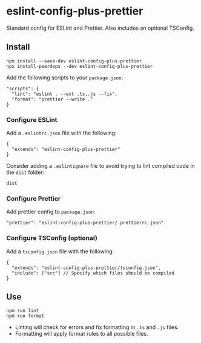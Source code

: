 # eslint-config-plus-prettier

Standard config for ESLint and Prettier. Also includes an optional TSConfig.

## Install

    npm install --save-dev eslint-config-plus-prettier
    npx install-peerdeps --dev eslint-config-plus-prettier

Add the following scripts to your `package.json`:

    "scripts": {
      "lint": "eslint . --ext .ts,.js --fix",
      "format": "prettier --write ."
    }

### Configure ESLint

Add a `.eslintrc.json` file with the following:

    {
      "extends": "eslint-config-plus-prettier"
    }

Consider adding a `.eslintignore` file to avoid trying to lint compiled code in the `dist` folder:

    dist

### Configure Prettier

Add prettier config to `package.json`:

    "prettier": "eslint-config-plus-prettier/.prettierrc.json"

### Configure TSConfig (optional)

Add a `tsconfig.json` file with the following:

    {
      "extends": "eslint-config-plus-prettier/tsconfig.json",
      "include": ["src"] // Specify which files should be compiled
    }

## Use

    npm run lint
    npm run format

- Linting will check for errors and fix formatting in `.ts` and `.js` files.
- Formatting will apply format rules to all possible files.
